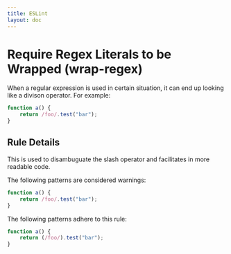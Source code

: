 ```yaml
---
title: ESLint
layout: doc
---
```

<!-- Note: No pull requests accepted for this file. See README.md in the root directory for details. -->
# Require Regex Literals to be Wrapped (wrap-regex)

When a regular expression is used in certain situation, it can end up looking like a divison operator. For example:

```js
function a() {
    return /foo/.test("bar");
}
```

## Rule Details

This is used to disambuguate the slash operator and facilitates in more readable code.

The following patterns are considered warnings:

```js
function a() {
    return /foo/.test("bar");
}
```

The following patterns adhere to this rule:

```js
function a() {
    return (/foo/).test("bar");
}
```
